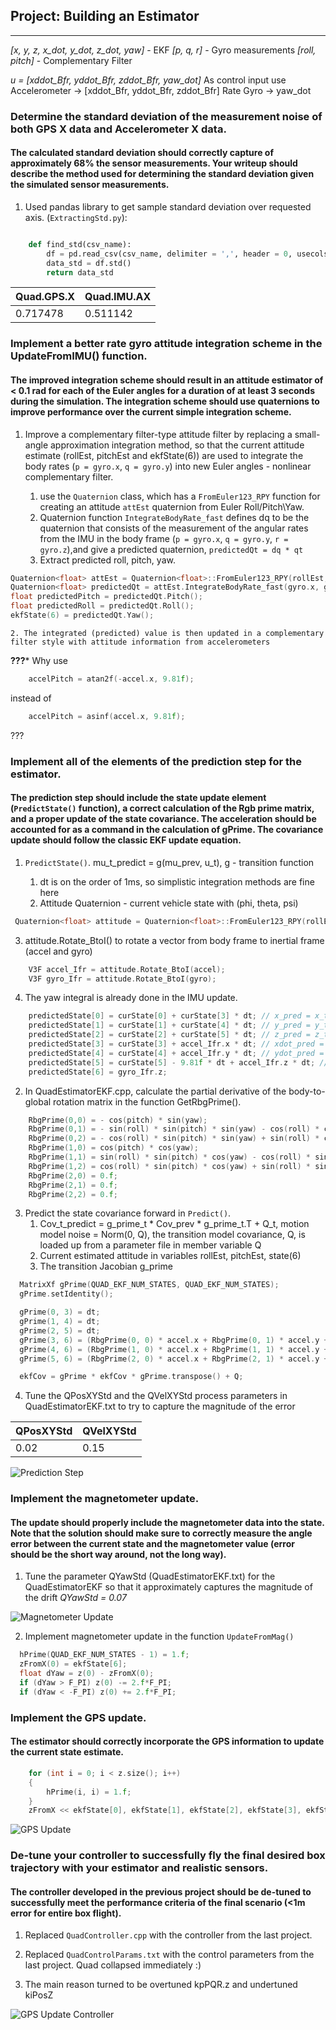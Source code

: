 ## Project: Building an Estimator

---
*[x, y, z, x_dot, y_dot, z_dot, yaw]* - EKF
*[p, q, r]* - Gyro measurements 
*[roll, pitch]* - Complementary Filter

*u = [xddot_Bfr, yddot_Bfr, zddot_Bfr, yaw_dot]* 
As control input use Accelerometer -> [xddot_Bfr, yddot_Bfr, zddot_Bfr]
                    Rate Gyro -> yaw_dot
                    
### Determine the standard deviation of the measurement noise of both GPS X data and Accelerometer X data.

#### The calculated standard deviation should correctly capture  of approximately 68% the sensor measurements. Your writeup should describe the method used for determining the standard deviation given the simulated sensor measurements.

1. Used pandas library to get sample standard deviation over requested axis. (`ExtractingStd.py`):

```python

    def find_std(csv_name):
        df = pd.read_csv(csv_name, delimiter = ',', header = 0, usecols = [1], parse_dates=True)
        data_std = df.std()
        return data_std
```    
  
Quad.GPS.X   | Quad.IMU.AX 
-------------|-------------   
0.717478     |  0.511142

### Implement a better rate gyro attitude integration scheme in the UpdateFromIMU() function.

#### The improved integration scheme should result in an attitude estimator of < 0.1 rad for each of the Euler angles for a duration of at least 3 seconds during the simulation. The integration scheme should use quaternions to improve performance over the current simple integration scheme.

1. Improve a complementary filter-type attitude filter by replacing a small-angle approximation integration method, so that the current attitude estimate (rollEst, pitchEst and ekfState(6)) are used to integrate the body rates (`p = gyro.x`, `q = gyro.y`) into new Euler angles - nonlinear complementary filter.

    1. use the `Quaternion` class, which has a `FromEuler123_RPY` function for creating an attitude `attEst` quaternion from Euler Roll/Pitch\Yaw. 
    2. Quaternion function `IntegrateBodyRate_fast` defines dq to be the quaternion that consists of the measurement of the angular rates from the IMU in the body frame (`p = gyro.x`, `q = gyro.y`, `r = gyro.z`),and give a predicted quaternion, `predictedQt = dq * qt`
    3. Extract predicted roll, pitch, yaw.

```cpp
Quaternion<float> attEst = Quaternion<float>::FromEuler123_RPY(rollEst, pitchEst, ekfState(6));
Quaternion<float> predictedQt = attEst.IntegrateBodyRate_fast(gyro.x, gyro.y, gyro.z, dtIMU / 2.f);
float predictedPitch = predictedQt.Pitch();
float predictedRoll = predictedQt.Roll();
ekfState(6) = predictedQt.Yaw();
```

	2. The integrated (predicted) value is then updated in a complementary filter style with attitude information from accelerometers
	
**???*** Why use 
```cpp
    accelPitch = atan2f(-accel.x, 9.81f);
```
instead of 
```cpp
    accelPitch = asinf(accel.x, 9.81f);
```
???

### Implement all of the elements of the prediction step for the estimator.

#### The prediction step should include the state update element (`PredictState()` function), a correct calculation of the Rgb prime matrix, and a proper update of the state covariance. The acceleration should be accounted for as a command in the calculation of gPrime. The covariance update should follow the classic EKF update equation.

1. `PredictState()`. mu_t_predict = g(mu_prev, u_t), 
g - transition function

	1. dt is on the order of 1ms, so simplistic integration methods are fine here
	2.  Attitude Quaternion  - current vehicle state with (phi, theta, psi)

```cpp
 Quaternion<float> attitude = Quaternion<float>::FromEuler123_RPY(rollEst, pitchEst, curState(6));
```

3. attitude.Rotate_BtoI(<V3F>) to rotate a vector from body frame to inertial frame (accel and gyro)

```cpp
	V3F accel_Ifr = attitude.Rotate_BtoI(accel);
	V3F gyro_Ifr = attitude.Rotate_BtoI(gyro);
```

4. The yaw integral is already done in the IMU update. 

```cpp
	predictedState[0] = curState[0] + curState[3] * dt; // x_pred = x_t + xdot_t * dt
	predictedState[1] = curState[1] + curState[4] * dt; // y_pred = y_t + ydot_t * dt
	predictedState[2] = curState[2] + curState[5] * dt; // z_pred = z_t + zdot_t * dt
	predictedState[3] = curState[3] + accel_Ifr.x * dt; // xdot_pred = xdot_t + xddot_t * dt
	predictedState[4] = curState[4] + accel_Ifr.y * dt; // ydot_pred = ydot_t + yddot_t * dt
	predictedState[5] = curState[5] - 9.81f * dt + accel_Ifr.z * dt; // zdot_pred = zdot_t + zddot_t * dt
	predictedState[6] = gyro_Ifr.z;
```

2. In QuadEstimatorEKF.cpp, calculate the partial derivative of the body-to-global rotation matrix in the function GetRbgPrime(). 
	
```cpp
    RbgPrime(0,0) = - cos(pitch) * sin(yaw);
    RbgPrime(0,1) = - sin(roll) * sin(pitch) * sin(yaw) - cos(roll) * cos(yaw);
    RbgPrime(0,2) = - cos(roll) * sin(pitch) * sin(yaw) + sin(roll) * cos(yaw);
    RbgPrime(1,0) = cos(pitch) * cos(yaw);
    RbgPrime(1,1) = sin(roll) * sin(pitch) * cos(yaw) - cos(roll) * sin(yaw);
    RbgPrime(1,2) = cos(roll) * sin(pitch) * cos(yaw) + sin(roll) * sin(yaw);
    RbgPrime(2,0) = 0.f;
    RbgPrime(2,1) = 0.f;
    RbgPrime(2,2) = 0.f;
```	
	
3. Predict the state covariance forward in `Predict()`.
	1. Cov_t_predict = g_prime_t * Cov_prev * g_prime_t.T + Q_t,  motion model noise = Norm(0, Q), the transition model covariance, Q, is loaded up from a parameter file in member variable Q
	2. Current estimated attitude in variables rollEst, pitchEst, state(6)
	3. The transition Jacobian g_prime

```cpp
  MatrixXf gPrime(QUAD_EKF_NUM_STATES, QUAD_EKF_NUM_STATES);
  gPrime.setIdentity();

  gPrime(0, 3) = dt;
  gPrime(1, 4) = dt;
  gPrime(2, 5) = dt;
  gPrime(3, 6) = (RbgPrime(0, 0) * accel.x + RbgPrime(0, 1) * accel.y + RbgPrime(0, 2) * accel.y) * dt;
  gPrime(4, 6) = (RbgPrime(1, 0) * accel.x + RbgPrime(1, 1) * accel.y + RbgPrime(1, 2) * accel.y) * dt;
  gPrime(5, 6) = (RbgPrime(2, 0) * accel.x + RbgPrime(2, 1) * accel.y + RbgPrime(2, 2) * accel.y) * dt;

  ekfCov = gPrime * ekfCov * gPrime.transpose() + Q;
```	
		
4. Tune the QPosXYStd and the QVelXYStd process parameters in QuadEstimatorEKF.txt to try to capture the magnitude of the error 

QPosXYStd | QVelXYStd
----------|----------
0.02	  | 0.15

![Prediction Step](./estimation_im/PredictionStep.png)


### Implement the magnetometer update.

#### The update should properly include the magnetometer data into the state. Note that the solution should make sure to correctly measure the angle error between the current state and the magnetometer value (error should be the short way around, not the long way).

1. Tune the parameter QYawStd (QuadEstimatorEKF.txt) for the QuadEstimatorEKF so that it approximately captures the magnitude of the drift
*QYawStd = 0.07*

![Magnetometer Update](./estimation_im/MagnetometerUpdate.png)

2. Implement magnetometer update in the function `UpdateFromMag()`

```cpp
  hPrime(QUAD_EKF_NUM_STATES - 1) = 1.f;
  zFromX(0) = ekfState[6];
  float dYaw = z(0) - zFromX(0);
  if (dYaw > F_PI) z(0) -= 2.f*F_PI;
  if (dYaw < -F_PI) z(0) += 2.f*F_PI;
```

### Implement the GPS update.

#### The estimator should correctly incorporate the GPS information to update the current state estimate.

```cpp
    for (int i = 0; i < z.size(); i++)
    {
        hPrime(i, i) = 1.f;
    }
    zFromX << ekfState[0], ekfState[1], ekfState[2], ekfState[3], ekfState[4], ekfState[5];
```

![GPS Update](./estimation_im/GPSUpdate.png)

### De-tune your controller to successfully fly the final desired box trajectory with your estimator and realistic sensors.

#### The controller developed in the previous project should be de-tuned to successfully meet the performance criteria of the final scenario (<1m error for entire box flight).

1. Replaced `QuadController.cpp` with the controller from the last project.

2. Replaced `QuadControlParams.txt` with the control parameters from the last project. Quad collapsed immediately :)

3. The main reason turned to be overtuned kpPQR.z and undertuned kiPosZ

![GPS Update Controller](./estimation_im/GPSUpdate_Controller.png)

